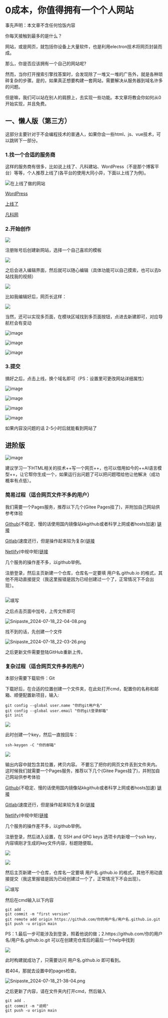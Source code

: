﻿# 0成本，你值得拥有一个个人网站

事先声明：本文章不含任何恰饭内容

你每天接触到最多的是什么？

网站，或是网页，就包括你设备上大量软件，也是利用electron技术将网页封装而成。

那么，你是否应该拥有一个自己的网站呢?

然而，当你打开搜索引擎找答案时，会发现除了一堆又一堆的广告外，就是各种琐碎复杂的步骤。是的，如果真正想要构建一套网站，需要解决从服务器到域名许多的问题。

但是嘛，我们可以站在别人的肩膀上，去实现一些功能。本文章将教会你如何从0开始实现，并且免费。

## 一、懒人版（第三方）

这部分主要针对于不会编程技术的普通人，如果你会一些html、js、vue技术，可以跳转下一部分。

### 1.找一个合适的服务商

这样的服务商有很多，比如说上线了、凡科建站、WordPress（不是那个博客平台）等等，个人推荐上线了(各平台的使用大同小异，下面以上线了为例)。

![在上线了做的网站](https://s21.ax1x.com/2024/07/18/pkornzT.png)

[WordPress](https://wordpress.com/zh-cn/)

[上线了](https://www.sxl.cn)

[凡科网](https://jz.fkw.com/)

### 2.开始创作

![](https://s21.ax1x.com/2024/07/18/pkosk6O.png)

注册账号后创建新网站，选择一个自己喜欢的模板

![](https://s21.ax1x.com/2024/07/18/pkosCfx.jpg)

之后会进入编辑界面，然后就可以随心编辑（具体功能可以自己摸索，也可以去b站找我的视频）

![](https://s21.ax1x.com/2024/07/18/pkosF1K.jpg)

比如我编辑好后，网页长这样：

![](https://s21.ax1x.com/2024/07/18/pkosip6.jpg)

当然，还可以实现多页面，在模块区域找到多页面按钮，点进去新建即可，对应导航栏会有变动

![image](https://s21.ax1x.com/2024/07/18/pkospkR.png)

![image](https://s21.ax1x.com/2024/07/18/pkorz79.png)

![image](https://s21.ax1x.com/2024/07/18/pkos9t1.png)

### 3.提交

搞好之后，点击上线，换个域名即可（PS：设置里可更改网站详细属性）

![image](https://img.picui.cn/free/2024/07/18/6698dae522220.png)

![image](https://img.picui.cn/free/2024/07/18/6698dae4baf63.png)

![image](https://img.picui.cn/free/2024/07/18/6698dae497f09.png)

![image](https://img.picui.cn/free/2024/07/18/6698dae4ebe37.png)

如果内容没问题的话 2-5小时后就能看到网站了

## 进阶版

![image](https://img.picui.cn/free/2024/07/18/66991e988f39c.png)

建议学习一下HTML相关的技术++写一个网页++，也可以借用如今的++AI语言模型++，让它帮你生成一个，如果运行出问题了可以把问题喂给他让他解决（成功概率有点低）。

### 简易过程（适合网页文件不多的用户）

我们需要一个Pages服务，推荐以下几个(Gitee Pages挂了)，并附加自己网站供参考体验

[Github](https://github.com)(不稳定、慢的话使用国内镜像站kkgithub或者科学上网或者hosts加速) [链接](https://kaersie.github.io)

[Gitlab](https://gitlab.com)(速度还行，但是操作起来较为复杂)[链接](https://kaersie.gitlab.io)

[Netlify](https://www.netlify.com/)(中规中矩)[链接](https://kaersie.netlify.app)

几个服务的操作差不多，以github举例。

注册登录，然后主页新建一个仓库，仓库名一定要填 用户名.github.io 的格式，其他不用动直接提交（我这里报错是因为已经创建过一个了，正常情况下不会出现）。

```
```

![填写](https://s3.bmp.ovh/imgs/2024/07/18/ef76118c71770b89.png)

之后点击页面中加号，上传文件即可

![Snipaste\_2024-07-18\_22-04-08.png](https://img.picui.cn/free/2024/07/18/669920468e32f.png)

找不到的话，先创建一个文件

![Snipaste\_2024-07-18\_22-03-26.png](https://img.picui.cn/free/2024/07/18/669920464add3.png)

之后更新文件需要登陆GitHub重新上传。



### 复杂过程（适合网页文件多的用户）

本部分需要下载软件：Git

下载好后，在合适的位置创建一个文件夹，在此处打开cmd，配置你的名称和邮箱、顺便配置新项目，输入:

    git config --global user.name "你的git用户名"
    git config --global user.email "你的git登录邮箱"
    git init

![](https://s3.bmp.ovh/imgs/2024/07/18/078f25dbe65644a5.png)

此时创建一个key，然后一直按回车：

    ssh-keygen -C "你的邮箱" 

![](https://s3.bmp.ovh/imgs/2024/07/18/2edb6b54717d8a21.png)

输出内容中就包含其位置，拷贝内容。
不要忘了把你的网页文件丢到文件夹内。
这时候我们就需要一个Pages服务，推荐以下几个(Gitee Pages挂了)，并附加自己网站供参考体验

[Github](https://github.com)(不稳定、慢的话使用国内镜像站kkgithub或者科学上网或者hosts加速) [链接](https://kaersie.github.io)

[Gitlab](https://gitlab.com)(速度还行，但是操作起来较为复杂)[链接](https://kaersie.gitlab.io)

[Netlify](https://www.netlify.com/)(中规中矩)[链接](https://kaersie.netlify.app)

几个服务的操作差不多，以github举例。

注册登录，然后进入设置，在 SSH and GPG keys 选项卡内新增一个ssh key，内容填刚才生成的key文件内容，标题随便取。

![](https://s3.bmp.ovh/imgs/2024/07/18/5493ac0ab34222bb.png)

![](https://s3.bmp.ovh/imgs/2024/07/18/095c42d7a58ee2ff.png)

然后主页新建一个仓库，仓库名一定要填 用户名.github.io 的格式，其他不用动直接提交（我这里报错是因为已经创建过一个了，正常情况下不会出现）。

![填写](https://s3.bmp.ovh/imgs/2024/07/18/ef76118c71770b89.png "填写")

然后在cmd输入以下内容

    git add .
    git commit -m "first version"
    git remote add origin https://github.com/你的用户名/用户名.github.io.git
    git push -u origin main

PS：1.最后一步可能涉及到登录，照着他说的做；2.https\://github.com/你的用户名/用户名.github.io.git 可以在创建完仓库后的最后一个help中找到

![](https://s3.bmp.ovh/imgs/2024/07/18/ccd7d059538ab7e6.png)

此时构建就成功了，只需要访问 用户名.github.io 即可看到。

若404，那就去设置中的pages检查。

![Snipaste\_2024-07-18\_21-38-04.png](https://img.picui.cn/free/2024/07/18/66991e8cd1e0e.png)

之后更新了内容，请在文件夹内打开cmd，然后输入

    git add .
    git commit -m "说明"
    git push -u origin main

